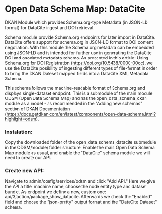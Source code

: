 # Open Data Schema Map: DataCite
DKAN Module which provides Schema.org-type Metadata (in JSON-LD format) for DataCite ingest and DOI retrieval.

Schema module provide Schema.org endpoints for later import in DataCite. DataCite offers support for schema.org in JSON-LD format to DOI content negotiation. With this module the Schema.org metadata can be embedded using JSON-LD and is intended for further use in generating the DataCite DOI and asociated metadata schema. As presented in this article: Using Schema.org for DOI Registration (https://doi.org/10.5438/0000-00cc), we use the DataCite posibility of ingesting different types of file-format in order to bring the DKAN Dateset mapped fields into a DataCite XML Metadata Schema.

This schema follows the  machine-readable format of Schema.org and displays single-dataset endpoint. This is a submodule of the main module ODSM (Open Data Schema Map) and has the open_data_schema_ckan module as a model - as recommended in the "Adding new schemas" section of DKAN Documentation (https://docs.getdkan.com/en/latest/components/open-data-schema.html?highlight=odsm).

### Instalation:

Copy the downloaded folder of the open_data_schema_datacite submodule in the ODSM/module/ folder structure.
Enable the main Open Data Schema Map module as usual, and enable the "DataCite" schema module we will need to create our API.

### Create new API:

Navigate to admin/config/services/odsm and click "Add API."
Here we give the API a title, machine name, choose the node entity type and dataset bundle. As endpoint we define a new, custom one: 
api/3/action/package_show_datacite. Afterwards we check the "Enabled" field and choose the "json-pretty" output format and the "DataCite Dataset" schema.

